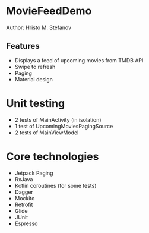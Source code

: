 MovieFeedDemo
===============
Author: Hristo M. Stefanov

## Features
* Displays a feed of upcoming movies from TMDB API
* Swipe to refresh
* Paging
* Material design

# Unit testing
* 2 tests of MainActivity (in isolation)
* 1 test of UpcomingMoviesPagingSource
* 2 tests of MainViewModel

# Core technologies
* Jetpack Paging
* RxJava
* Kotlin coroutines (for some tests)
* Dagger
* Mockito
* Retrofit
* Glide
* JUnit
* Espresso